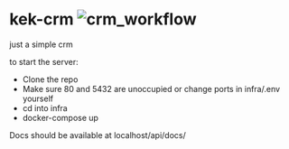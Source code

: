 # kek-crm ![crm_workflow](https://github.com/Turianpy/kek-crm/actions/workflows/main.yml/badge.svg)
just a simple crm

to start the server:

- Clone the repo
- Make sure 80 and 5432 are unoccupied or change ports in infra/.env yourself
- cd into infra
- docker-compose up


Docs should be available at localhost/api/docs/
